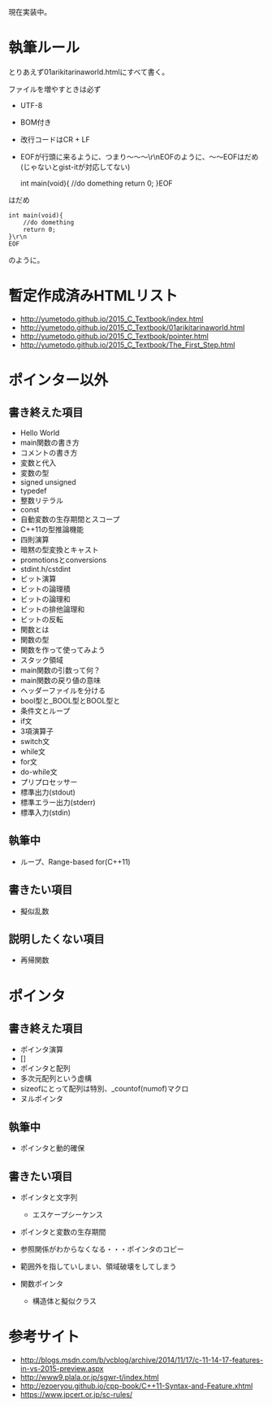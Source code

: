 ﻿現在実装中。
# 執筆ルール
とりあえず01arikitarinaworld.htmlにすべて書く。

ファイルを増やすときは必ず
- UTF-8
- BOM付き
- 改行コードはCR + LF
- EOFが行頭に来るように、つまり～～～\r\nEOFのように、～～EOFはだめ(じゃないとgist-itが対応してない)

    int main(void){
    	//do domething
    	return 0;
    }EOF

はだめ

    int main(void){
    	//do domething
    	return 0;
    }\r\n
    EOF

のように。
# 暫定作成済みHTMLリスト
- http://yumetodo.github.io/2015_C_Textbook/index.html
- http://yumetodo.github.io/2015_C_Textbook/01arikitarinaworld.html
- http://yumetodo.github.io/2015_C_Textbook/pointer.html
- http://yumetodo.github.io/2015_C_Textbook/The_First_Step.html

# ポインター以外
## 書き終えた項目
- Hello World
- main関数の書き方
- コメントの書き方
- 変数と代入
- 変数の型
- signed unsigned
- typedef
- 整数リテラル
- const
- 自動変数の生存期間とスコープ
- C++11の型推論機能
- 四則演算
- 暗黙の型変換とキャスト
- promotionsとconversions
- stdint.h/cstdint
- ビット演算
- ビットの論理積
- ビットの論理和
- ビットの排他論理和
- ビットの反転
- 関数とは
- 関数の型
- 関数を作って使ってみよう
- スタック領域
- main関数の引数って何？
- main関数の戻り値の意味
- ヘッダーファイルを分ける
- bool型と_BOOL型とBOOL型と
- 条件文とループ
- if文
- 3項演算子
- switch文
- while文
- for文
- do-while文
- プリプロセッサー
- 標準出力(stdout)
- 標準エラー出力(stderr)
- 標準入力(stdin)

## 執筆中
- ループ、Range-based for(C++11)

## 書きたい項目
- 擬似乱数

## 説明したくない項目
- 再帰関数

# ポインタ
## 書き終えた項目
- ポインタ演算
- []
- ポインタと配列
- 多次元配列という虚構
- sizeofにとって配列は特別、_countof(numof)マクロ
- ヌルポインタ

## 執筆中
- ポインタと動的確保

## 書きたい項目
- ポインタと文字列
	- エスケープシーケンス
- ポインタと変数の生存期間
- 参照関係がわからなくなる・・・ポインタのコピー
- 範囲外を指していしまい、領域破壊をしてしまう

- 関数ポインタ
	- 構造体と擬似クラス

# 参考サイト #
- http://blogs.msdn.com/b/vcblog/archive/2014/11/17/c-11-14-17-features-in-vs-2015-preview.aspx
- http://www9.plala.or.jp/sgwr-t/index.html
- http://ezoeryou.github.io/cpp-book/C++11-Syntax-and-Feature.xhtml
- https://www.jpcert.or.jp/sc-rules/
